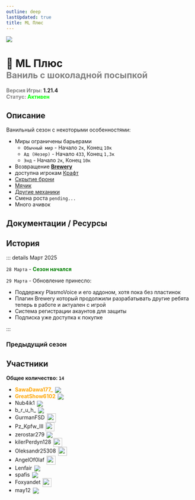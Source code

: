 ```yaml
---
outline: deep
lastUpdated: true
title: ML Плюс
---
```

<!-- <iconify-icon icon="solar:archive-bold-duotone" style="margin-bottom:-0.3rem;margin-right:0.10rem;margin:center;color: #868dcc" ></iconify-icon>  -->

![](/WIKI/ML-Plus/banner.png)

# 🍨 ML Плюс <br/> <span style="color: gray;"><sup> Ваниль с шоколадной посыпкой </sup></span>

**<span style="color: gray;">Версия Игры:</span> 1.21.4**<br/>
**<span style="color: gray;">Статус:</span> <span style="color: lime;">Активен</span>**
<!-- **<span style="color: gray;">Трейлер:</span> [Смотреть](https://youtu.be/)**<br/> -->
<!-- <br/><span style="color: gray;"><sub>03.28.2025 - 00.00.202</sub></span><br/> -->

## Описание
Ванильный сезон с некоторыми особенностями:
<!-- `pending...` -->
- Миры ограничены барьерами
    - `Обычный мир` - Начало `2к`, Конец `10к`
    - `Ад (Незер)` - Начало `433`, Конец `1,3к`
    - `Энд` - Начало `2к`, Конец `10к`
- Возвращение [**Brewery**](/brewery/intropage/)
- <Pill name="Палка отладки" link="https://ru.minecraft.wiki/w/%D0%9F%D0%B0%D0%BB%D0%BA%D0%B0_%D0%BE%D1%82%D0%BB%D0%B0%D0%B4%D0%BA%D0%B8" image="https://minecraft.wiki/images/Debug_Stick.gif?c7249"/> доступна игрокам [Крафт](ml-plus/additional-mechanics#6)
- [Скрытие брони](ml-plus/additional-mechanics#1)
- [Мячик](ml-plus/additional-mechanics#2)
- [Другие механики](ml-plus/additional-mechanics)
- Смена роста `pending...`
- Много ачивок

## Документации / Ресурсы

<Links :items="[
    {
        name: 'Веб Карта',
        link: 'http://minelacs.online:12345/',
        icon: 'solar:map-bold-duotone', 
        color: '#868dcc' 
    },
    { 
        name: 'Доп Механики', 
        link: 'ml-plus/additional-mechanics', 
        icon: 'solar:cpu-bold-duotone', 
        color: '#868dcc' 
    },
    { 
        name: 'FlectonePulse', 
        link: 'ml-plus/flectone-pulse', 
        icon: 'solar:chat-round-dots-bold-duotone',
        color: '#868dcc'
    },
    {
        name: 'Пластинки',
        link: 'ml-plus/music-discs',
        icon: 'solar:music-note-bold-duotone', 
        color: '#868dcc' 
    },
    {
        name: 'Brewery',
        link: '/brewery/intropage',
        icon: 'solar:wineglass-bold-duotone', 
        color: '#868dcc' 
    },
    ]"
/>

## История

::: details Март 2025

`28 Марта` - **<span style="color: green;">Сезон начался</span>**

`29 Марта` - Обновление принесло:
- Поддержку PlasmoVoice и его аддоном, хотя пока без пластинок
- Плагин Brewery который продолжили разрабатывать другие ребята теперь в работе и актуален с игрой
- Система регистрации акаунтов для защиты
- Подписка <Pill name="Ultimate" link="/minelacs-ultimate" image="https://easydonate.s3.easyx.ru/images/logos/30b46096ecbbb5230d763a396cebb547a2d9d908876962f64a3f1d7f248fcf4a.png"/> уже доступка к покупке
<!-- - Возможность [переноса жителей в ведре](ml-plus/additional-mechanics#7) -->

:::

### Предыдущий сезон

<Links :items="[
    { name: 'ML Vanila 2', icon: 'fas fa-archive', link: '../archive/ml-vanila-2', icon: 'solar:archive-bold-duotone', color: '#868dcc'}
]"/>


## Участники
**Общее количество: `14`**

- **<span style="color: orange;">SawaDawa177_</span>** <img src="https://api.mineatar.io/face/0c81442c240b4087851ff50f3d8fd589?scale=3" style="display: inline; margin: 0 2px; vertical-align: middle;" />
- **<span style="color: orange;">GreatShow6102</span>** <img src="https://api.mineatar.io/face/ceb1b631-d2ff-4166-8458-e4c8498e1248?scale=3" style="display: inline; margin: 0 2px; vertical-align: middle;" />
- Nub4ik1  <img src="https://api.mineatar.io/face/d2b496f0-c2b0-4849-8dee-a6bda731a7eb?scale=3" style="display: inline; margin: 0 2px; vertical-align: middle;" />
- b_r_u_h_ <img src="https://api.mineatar.io/face/45e529c8-4a8e-44eb-b02c-5b99e41a9d1c?scale=3" style="display: inline; margin: 0 2px; vertical-align: middle;" />
- GurmanFSD <img src="/minecraft/playerHeads/steveHead.png" style="display: inline; margin: 0 2px; vertical-align: middle;" width="24" height="24"/>
- Pz_Kpfw_III <img src="/minecraft/playerHeads/steveHead.png" style="display: inline; margin: 0 2px; vertical-align: middle;" width="24" height="24"/>
- zerostar279 <img src="https://api.mineatar.io/face/cfc33bd0-b49d-4b65-99d8-92ee7090a011?scale=3" style="display: inline; margin: 0 2px; vertical-align: middle;" />
- kilerPerdyn128 <img src="/minecraft/playerHeads/steveHead.png" style="display: inline; margin: 0 2px; vertical-align: middle;" width="24" height="24"/>
- Oleksandr25308 <img src="/minecraft/playerHeads/steveHead.png" style="display: inline; margin: 0 2px; vertical-align: middle;" width="24" height="24"/>
- AngelOf0laf <img src="/minecraft/playerHeads/steveHead.png" style="display: inline; margin: 0 2px; vertical-align: middle;" width="24" height="24"/>
- Lenfair <img src="https://api.mineatar.io/face/d36339eb-2d45-4c50-a1d9-06be69c1321e?scale=3" style="display: inline; margin: 0 2px; vertical-align: middle;" />
- spafis <img src="https://api.mineatar.io/face/24c076a7-aecc-4934-9d95-19ccc5860bc2?scale=3" style="display: inline; margin: 0 2px; vertical-align: middle;" />
- Foxyandet <img src="/minecraft/playerHeads/steveHead.png" style="display: inline; margin: 0 2px; vertical-align: middle;" width="24" height="24"/>
- may12 <img src="https://api.mineatar.io/face/0f39239d-84f6-44ba-a624-f008016ada77?scale=3" style="display: inline; margin: 0 2px; vertical-align: middle;" />
